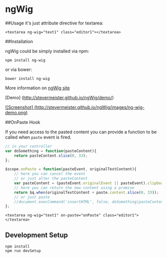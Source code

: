 ngWig
=====

##Usage
it's just attribute directive for textarea:

    <textarea ng-wig="text1" class="editor1"></textarea>

##Installation

ngWig could be simply installed via npm:

    npm install ng-wig

or via bower:

    bower install ng-wig

More information on [ngWig site](http://stevermeister.github.io/ngWig/)

[Demo] (http://stevermeister.github.io/ngWig/demo/)  

[![Screenshot] (http://stevermeister.github.io/ngWig/images/ng-wig-demo.png)](http://stevermeister.github.io/ngWig/demo/)

##OnPaste Hook

If you need access to the pasted content you can provide a function to be called when `paste` event is fired.

```js
// in your controller
var doSomething = function(pasteContent){
    return pasteContent.slice(0, 33);
};

$scope.onPaste = function(pasteEvent, originalTextContent){
    // here you can cancel the event
    // or just alter the pasteContent
    var pasteContent = (pasteEvent.originalEvent || pasteEvent).clipboardData.getData('text/plain');
    // here you can return the new content using a promise
    return $q.when(originalTextContent + paste.content.slice(0, 33));
    // or just paste
    //document.execCommand('insertHTML', false, doSomething(pasteContent));
};
```
    <textarea ng-wig="text1" on-paste="onPaste" class="editor1"></textarea>

## Development Setup

    npm install
    npm run devSetup
